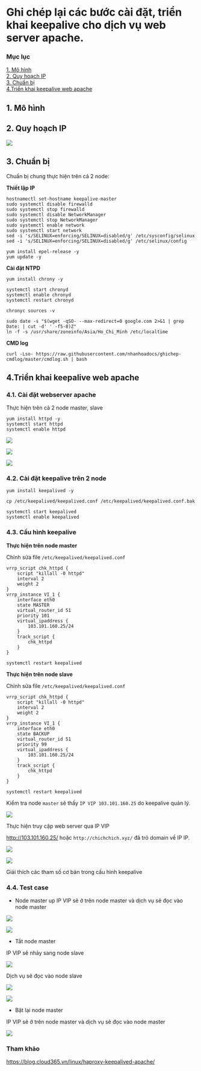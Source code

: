 # Ghi chép lại các bước cài đặt, triển khai keepalive cho dịch vụ web server apache.


### Mục lục

[1. Mô hình](#mohinh)<br>
[2. Quy hoạch IP](#ip)<br>
[3. Chuẩn bị](#chuanbi)<br>
[4.Triển khai keepalive web apache](#caidat)<br>


<a name="mohinh"></a>
## 1. Mô hình


<a name="ip"></a>
## 2. Quy hoạch IP

![](../images/keepalive-webserver-apache/Screenshot_670.png)

<a name="chuanbi"></a>
## 3. Chuẩn bị

Chuẩn bị chung thực hiện trên cả 2 node:

**Thiết lập IP**

```
hostnamectl set-hostname keepalive-master
sudo systemctl disable firewalld
sudo systemctl stop firewalld
sudo systemctl disable NetworkManager
sudo systemctl stop NetworkManager
sudo systemctl enable network
sudo systemctl start network
sed -i 's/SELINUX=enforcing/SELINUX=disabled/g' /etc/sysconfig/selinux
sed -i 's/SELINUX=enforcing/SELINUX=disabled/g' /etc/selinux/config
```

```
yum install epel-release -y
yum update -y
```

**Cài đặt NTPD**

```
yum install chrony -y 

systemctl start chronyd 
systemctl enable chronyd
systemctl restart chronyd 

chronyc sources -v
```

```
sudo date -s "$(wget -qSO- --max-redirect=0 google.com 2>&1 | grep Date: | cut -d' ' -f5-8)Z"
ln -f -s /usr/share/zoneinfo/Asia/Ho_Chi_Minh /etc/localtime
```

**CMD log**

```
curl -Lso- https://raw.githubusercontent.com/nhanhoadocs/ghichep-cmdlog/master/cmdlog.sh | bash
```

<a name="caidat"></a>
## 4.Triển khai keepalive web apache

### 4.1. Cài đặt webserver apache

Thực hiện trên cả 2 node master, slave

```
yum install httpd -y
systemctl start httpd
systemctl enable httpd
```

![](../images/keepalive-webserver-apache/Screenshot_670.png)

![](../images/keepalive-webserver-apache/Screenshot_671.png)

![](../images/keepalive-webserver-apache/Screenshot_672.png)

### 4.2. Cài đặt keepalive trên 2 node

```
yum install keepalived -y
```

```
cp /etc/keepalived/keepalived.conf /etc/keepalived/keepalived.conf.bak
```

```
systemctl start keepalived
systemctl enable keepalived
```

### 4.3. Cấu hình keepalive

**Thực hiện trên node master**

Chỉnh sửa file `/etc/keepalived/keepalived.conf`

```
vrrp_script chk_httpd {
    script "killall -0 httpd"
    interval 2
    weight 2
}
vrrp_instance VI_1 {
    interface eth0
    state MASTER
    virtual_router_id 51
    priority 101
    virtual_ipaddress {
        103.101.160.25/24
    }
    track_script {
        chk_httpd
    }
}
```

```
systemctl restart keepalived
```

**Thực hiện trên node slave**

Chỉnh sửa file `/etc/keepalived/keepalived.conf`

```
vrrp_script chk_httpd {
    script "killall -0 httpd"
    interval 2
    weight 2
}
vrrp_instance VI_1 {
    interface eth0
    state BACKUP
    virtual_router_id 51
    priority 99
    virtual_ipaddress {
        103.101.160.25/24
    }
    track_script {
        chk_httpd
    }
}
```

```
systemctl restart keepalived
```

Kiểm tra node `master` sẽ thấy `IP VIP 103.101.160.25` do keepalive quản lý.


![](../images/keepalive-webserver-apache/Screenshot_673.png)

Thực hiện truy cập web server qua IP VIP

http://103.101.160.25/ hoặc `http://chichchich.xyz/` đã trỏ domain về IP IP.


![](../images/keepalive-webserver-apache/Screenshot_674.png)

![](../images/keepalive-webserver-apache/Screenshot_675.png)

Giải thích các tham số cơ bản trong cấu hình keepalive




### 4.4. Test case

- Node master up IP VIP sẽ ở trên node master và dịch vụ sẽ đọc vào node master

![](../images/keepalive-webserver-apache/Screenshot_674.png)

![](../images/keepalive-webserver-apache/Screenshot_675.png)

- Tắt node master

IP VIP sẽ nhảy sang node slave

![](../images/keepalive-webserver-apache/Screenshot_676.png)

Dịch vụ sẽ đọc vào node slave

![](../images/keepalive-webserver-apache/Screenshot_677.png)

![](../images/keepalive-webserver-apache/Screenshot_678.png)

- Bật lại node master

IP VIP sẽ ở trên node master và dịch vụ sẽ đọc vào node master

![](../images/keepalive-webserver-apache/Screenshot_679.png)


### Tham khảo

https://blog.cloud365.vn/linux/haproxy-keepalived-apache/


